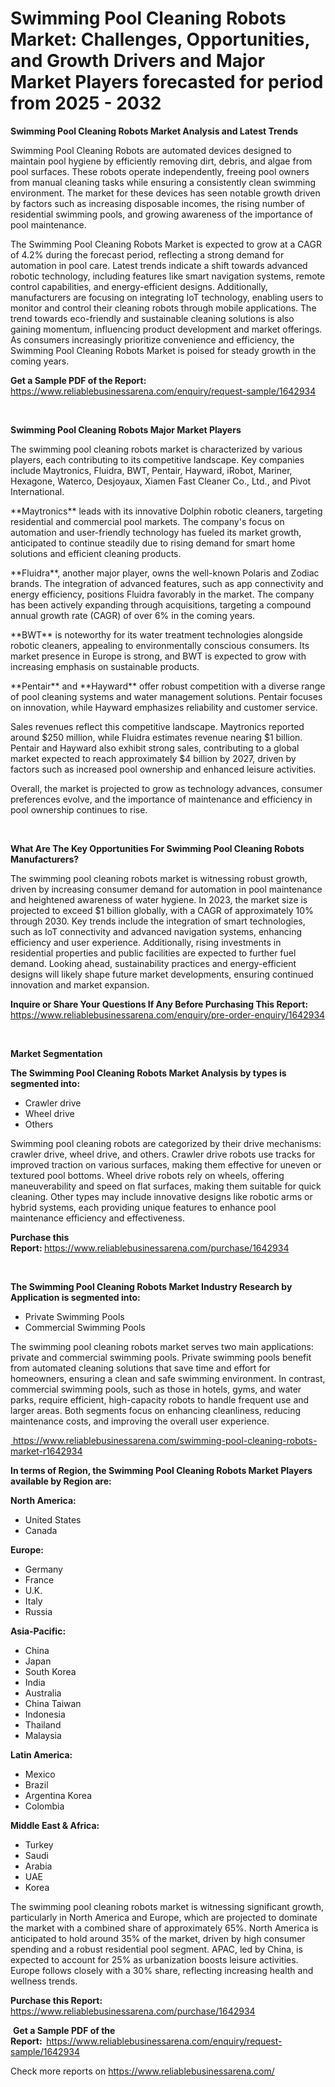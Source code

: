 <p><h1>Swimming Pool Cleaning Robots Market: Challenges, Opportunities, and Growth Drivers and Major Market Players forecasted for period from 2025 - 2032</h1></p><p><strong>Swimming Pool Cleaning Robots Market Analysis and Latest Trends</strong></p>
<p><p>Swimming Pool Cleaning Robots are automated devices designed to maintain pool hygiene by efficiently removing dirt, debris, and algae from pool surfaces. These robots operate independently, freeing pool owners from manual cleaning tasks while ensuring a consistently clean swimming environment. The market for these devices has seen notable growth driven by factors such as increasing disposable incomes, the rising number of residential swimming pools, and growing awareness of the importance of pool maintenance.</p><p>The Swimming Pool Cleaning Robots Market is expected to grow at a CAGR of 4.2% during the forecast period, reflecting a strong demand for automation in pool care. Latest trends indicate a shift towards advanced robotic technology, including features like smart navigation systems, remote control capabilities, and energy-efficient designs. Additionally, manufacturers are focusing on integrating IoT technology, enabling users to monitor and control their cleaning robots through mobile applications. The trend towards eco-friendly and sustainable cleaning solutions is also gaining momentum, influencing product development and market offerings. As consumers increasingly prioritize convenience and efficiency, the Swimming Pool Cleaning Robots Market is poised for steady growth in the coming years.</p></p>
<p><strong>Get a Sample PDF of the Report:&nbsp;</strong> <a href="https://www.reliablebusinessarena.com/enquiry/request-sample/1642934?utm_campaign=3515&utm_medium=2&utm_source=Github&utm_content=ia&utm_term=11042025&utm_id=swimming-pool-cleaning-robots">https://www.reliablebusinessarena.com/enquiry/request-sample/1642934</a></p>
<p>&nbsp;</p>
<p><strong>Swimming Pool Cleaning Robots Major Market Players</strong></p>
<p><p>The swimming pool cleaning robots market is characterized by various players, each contributing to its competitive landscape. Key companies include Maytronics, Fluidra, BWT, Pentair, Hayward, iRobot, Mariner, Hexagone, Waterco, Desjoyaux, Xiamen Fast Cleaner Co., Ltd., and Pivot International.</p><p>**Maytronics** leads with its innovative Dolphin robotic cleaners, targeting residential and commercial pool markets. The company's focus on automation and user-friendly technology has fueled its market growth, anticipated to continue steadily due to rising demand for smart home solutions and efficient cleaning products. </p><p>**Fluidra**, another major player, owns the well-known Polaris and Zodiac brands. The integration of advanced features, such as app connectivity and energy efficiency, positions Fluidra favorably in the market. The company has been actively expanding through acquisitions, targeting a compound annual growth rate (CAGR) of over 6% in the coming years.</p><p>**BWT** is noteworthy for its water treatment technologies alongside robotic cleaners, appealing to environmentally conscious consumers. Its market presence in Europe is strong, and BWT is expected to grow with increasing emphasis on sustainable products.</p><p>**Pentair** and **Hayward** offer robust competition with a diverse range of pool cleaning systems and water management solutions. Pentair focuses on innovation, while Hayward emphasizes reliability and customer service.</p><p>Sales revenues reflect this competitive landscape. Maytronics reported around $250 million, while Fluidra estimates revenue nearing $1 billion. Pentair and Hayward also exhibit strong sales, contributing to a global market expected to reach approximately $4 billion by 2027, driven by factors such as increased pool ownership and enhanced leisure activities.</p><p>Overall, the market is projected to grow as technology advances, consumer preferences evolve, and the importance of maintenance and efficiency in pool ownership continues to rise.</p></p>
<p>&nbsp;</p>
<p><strong>What Are The Key Opportunities For Swimming Pool Cleaning Robots Manufacturers?</strong></p>
<p><p>The swimming pool cleaning robots market is witnessing robust growth, driven by increasing consumer demand for automation in pool maintenance and heightened awareness of water hygiene. In 2023, the market size is projected to exceed $1 billion globally, with a CAGR of approximately 10% through 2030. Key trends include the integration of smart technologies, such as IoT connectivity and advanced navigation systems, enhancing efficiency and user experience. Additionally, rising investments in residential properties and public facilities are expected to further fuel demand. Looking ahead, sustainability practices and energy-efficient designs will likely shape future market developments, ensuring continued innovation and market expansion.</p></p>
<p><strong>Inquire or Share Your Questions If Any Before Purchasing This Report:</strong> <a href="https://www.reliablebusinessarena.com/enquiry/pre-order-enquiry/1642934?utm_campaign=3515&utm_medium=2&utm_source=Github&utm_content=ia&utm_term=11042025&utm_id=swimming-pool-cleaning-robots">https://www.reliablebusinessarena.com/enquiry/pre-order-enquiry/1642934</a></p>
<p>&nbsp;</p>
<p><strong>Market Segmentation</strong></p>
<p><strong>The Swimming Pool Cleaning Robots Market Analysis by types is segmented into:</strong></p>
<p><ul><li>Crawler drive</li><li>Wheel drive</li><li>Others</li></ul></p>
<p><p>Swimming pool cleaning robots are categorized by their drive mechanisms: crawler drive, wheel drive, and others. Crawler drive robots use tracks for improved traction on various surfaces, making them effective for uneven or textured pool bottoms. Wheel drive robots rely on wheels, offering maneuverability and speed on flat surfaces, making them suitable for quick cleaning. Other types may include innovative designs like robotic arms or hybrid systems, each providing unique features to enhance pool maintenance efficiency and effectiveness.</p></p>
<p><strong>Purchase this Report:&nbsp;</strong><a href="https://www.reliablebusinessarena.com/purchase/1642934?utm_campaign=3515&utm_medium=2&utm_source=Github&utm_content=ia&utm_term=11042025&utm_id=swimming-pool-cleaning-robots">https://www.reliablebusinessarena.com/purchase/1642934</a></p>
<p>&nbsp;</p>
<p><strong>The Swimming Pool Cleaning Robots Market Industry Research by Application is segmented into:</strong></p>
<p><ul><li>Private Swimming Pools</li><li>Commercial Swimming Pools</li></ul></p>
<p><p>The swimming pool cleaning robots market serves two main applications: private and commercial swimming pools. Private swimming pools benefit from automated cleaning solutions that save time and effort for homeowners, ensuring a clean and safe swimming environment. In contrast, commercial swimming pools, such as those in hotels, gyms, and water parks, require efficient, high-capacity robots to handle frequent use and larger areas. Both segments focus on enhancing cleanliness, reducing maintenance costs, and improving the overall user experience.</p></p>
<p><a href="https://www.reliablebusinessarena.com/swimming-pool-cleaning-robots-market-r1642934?utm_campaign=3515&utm_medium=2&utm_source=Github&utm_content=ia&utm_term=11042025&utm_id=swimming-pool-cleaning-robots">&nbsp;https://www.reliablebusinessarena.com/swimming-pool-cleaning-robots-market-r1642934</a></p>
<p><strong>In terms of Region, the Swimming Pool Cleaning Robots Market Players available by Region are:</strong></p>
<p>
    <p> <strong> North America: </strong>
        <ul>
            <li>United States</li>
            <li>Canada</li>
        </ul>
        </p> 
    <p> <strong> Europe: </strong>
        <ul>
            <li>Germany</li>
            <li>France</li>
            <li>U.K.</li>
            <li>Italy</li>
            <li>Russia</li>
        </ul>
        </p> 
    <p> <strong> Asia-Pacific: </strong>
        <ul>
            <li>China</li>
            <li>Japan</li>
            <li>South Korea</li>
            <li>India</li>
            <li>Australia</li>
            <li>China Taiwan</li>
            <li>Indonesia</li>
            <li>Thailand</li>
            <li>Malaysia</li>
        </ul>
        </p> 
    <p> <strong> Latin America: </strong>
        <ul>
            <li>Mexico</li>
            <li>Brazil</li>
            <li>Argentina Korea</li>
            <li>Colombia</li>
        </ul>
        </p> 
    <p> <strong> Middle East & Africa: </strong>
        <ul>
            <li>Turkey</li>
            <li>Saudi</li>
            <li>Arabia</li>
            <li>UAE</li>
            <li>Korea</li>
        </ul>
    </p>
    </p>
<p><p>The swimming pool cleaning robots market is witnessing significant growth, particularly in North America and Europe, which are projected to dominate the market with a combined share of approximately 65%. North America is anticipated to hold around 35% of the market, driven by high consumer spending and a robust residential pool segment. APAC, led by China, is expected to account for 25% as urbanization boosts leisure activities. Europe follows closely with a 30% share, reflecting increasing health and wellness trends.</p></p>
<p><strong>Purchase this Report: </strong><a href="https://www.reliablebusinessarena.com/purchase/1642934?utm_campaign=3515&utm_medium=2&utm_source=Github&utm_content=ia&utm_term=11042025&utm_id=swimming-pool-cleaning-robots">https://www.reliablebusinessarena.com/purchase/1642934</a></p>
<p>&nbsp;<strong>Get a Sample PDF of the Report:&nbsp;&nbsp;</strong><a href="https://www.reliablebusinessarena.com/enquiry/request-sample/1642934?utm_campaign=3515&utm_medium=2&utm_source=Github&utm_content=ia&utm_term=11042025&utm_id=swimming-pool-cleaning-robots">https://www.reliablebusinessarena.com/enquiry/request-sample/1642934</a></p>
<p><strong></strong></p>
<p>Check more reports on <a href="https://www.reliablebusinessarena.com/?utm_campaign=3515&utm_medium=2&utm_source=Github&utm_content=ia&utm_term=11042025&utm_id=swimming-pool-cleaning-robots">https://www.reliablebusinessarena.com/</a></p>